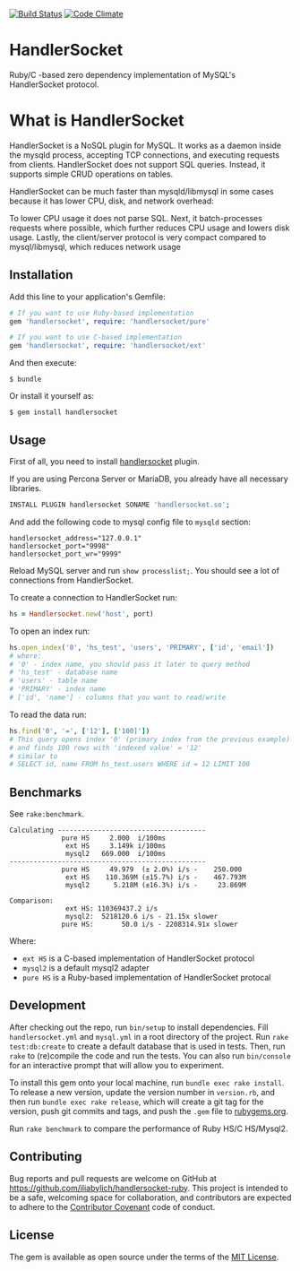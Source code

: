 [![Build Status](https://travis-ci.org/iliabylich/handlersocket-ruby.svg?branch=master)](https://travis-ci.org/iliabylich/handlersocket-ruby)
[![Code Climate](https://codeclimate.com/github/iliabylich/handlersocket-ruby/badges/gpa.svg)](https://codeclimate.com/github/iliabylich/handlersocket-ruby)

# HandlerSocket

Ruby/C -based zero dependency implementation of MySQL's HandlerSocket protocol.

# What is HandlerSocket

HandlerSocket is a NoSQL plugin for MySQL. It works as a daemon inside the mysqld process, accepting TCP connections, and executing requests from clients. HandlerSocket does not support SQL queries. Instead, it supports simple CRUD operations on tables.

HandlerSocket can be much faster than mysqld/libmysql in some cases because it has lower CPU, disk, and network overhead:

To lower CPU usage it does not parse SQL.
Next, it batch-processes requests where possible, which further reduces CPU usage and lowers disk usage.
Lastly, the client/server protocol is very compact compared to mysql/libmysql, which reduces network usage

## Installation

Add this line to your application's Gemfile:

```ruby
# If you want to use Ruby-based implementation
gem 'handlersocket', require: 'handlersocket/pure'

# If you want to use C-based implementation
gem 'handlersocket', require: 'handlersocket/ext'
```

And then execute:

    $ bundle

Or install it yourself as:

    $ gem install handlersocket

## Usage

First of all, you need to install [handlersocket](http://yoshinorimatsunobu.blogspot.com.by/2010/10/using-mysql-as-nosql-story-for.html) plugin.

If you are using Percona Server or MariaDB, you already have all necessary libraries.

``` sql
INSTALL PLUGIN handlersocket SONAME 'handlersocket.so';
```

And add the following code to mysql config file to `mysqld` section:
```
handlersocket_address="127.0.0.1"
handlersocket_port="9998"
handlersocket_port_wr="9999"
```

Reload MySQL server and run `show processlist;`. You should see a lot of connections from HandlerSocket.

To create a connection to HandlerSocket run:
``` ruby
hs = Handlersocket.new('host', port)
```

To open an index run:
``` ruby
hs.open_index('0', 'hs_test', 'users', 'PRIMARY', ['id', 'email'])
# where:
# '0' - index name, you should pass it later to query method
# 'hs_test' - database name
# 'users' - table name
# 'PRIMARY' - index name
# ['id', 'name'] - columns that you want to read/write
```

To read the data run:
``` ruby
hs.find('0', '=', ['12'], ['100]'])
# This query opens index '0' (primary index from the previous example)
# and finds 100 rows with 'indexed value' = '12'
# similar to
# SELECT id, name FROM hs_test.users WHERE id = 12 LIMIT 100
```

## Benchmarks

See `rake:benchmark`.

```
Calculating -------------------------------------
             pure HS     2.000  i/100ms
              ext HS     3.149k i/100ms
              mysql2   669.000  i/100ms
-------------------------------------------------
             pure HS     49.979  (± 2.0%) i/s -    250.000
              ext HS    110.369M (±15.7%) i/s -    467.793M
              mysql2      5.218M (±16.3%) i/s -     23.869M

Comparison:
              ext HS: 110369437.2 i/s
              mysql2:  5218120.6 i/s - 21.15x slower
             pure HS:       50.0 i/s - 2208314.91x slower
```

Where:
+ `ext HS` is a C-based implementation of HandlerSocket protocol
+ `mysql2` is a default mysql2 adapter
+ `pure HS` is a Ruby-based implementation of HandlerSocket protocal

## Development

After checking out the repo, run `bin/setup` to install dependencies.
Fill `handlersocket.yml` and `mysql.yml` in a root directory of the project.
Run `rake test:db:create` to create a default database that is used in tests.
Then, run `rake` to (re)compile the code and run the tests.
You can also run `bin/console` for an interactive prompt that will allow you to experiment.

To install this gem onto your local machine, run `bundle exec rake install`.
To release a new version, update the version number in `version.rb`,
and then run `bundle exec rake release`,
which will create a git tag for the version,
push git commits and tags,
and push the `.gem` file to [rubygems.org](https://rubygems.org).

Run `rake benchmark` to compare the performance of Ruby HS/C HS/Mysql2.

## Contributing

Bug reports and pull requests are welcome on GitHub at https://github.com/iliabylich/handlersocket-ruby.
This project is intended to be a safe, welcoming space for collaboration,
and contributors are expected to adhere to the [Contributor Covenant](contributor-covenant.org) code of conduct.


## License

The gem is available as open source under the terms of the [MIT License](http://opensource.org/licenses/MIT).

